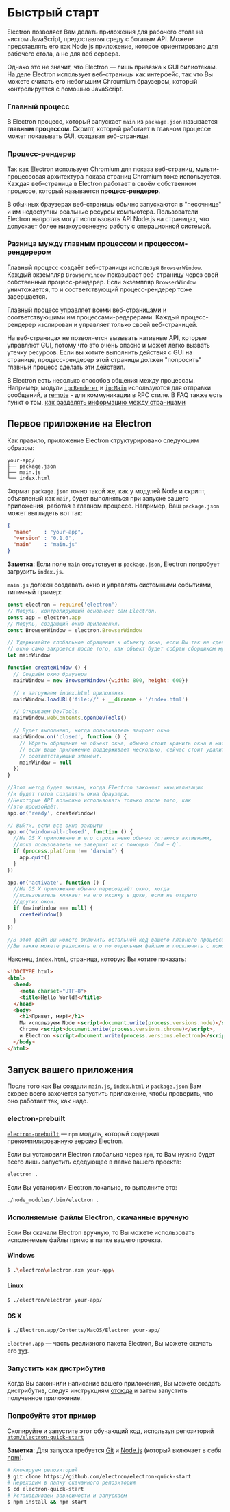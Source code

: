 # Быстрый старт

Electron позволяет Вам делать приложения для рабочего стола на чистом JavaScript,
предоставляя среду с богатым API. Можете представлять его как Node.js приложение, которое
ориентировано для рабочего стола, а не для веб сервера.

Однако это не значит, что Electron — лишь привязка к GUI билиотекам. На деле
Electron использует веб-страницы как интерфейс, так что Вы можете считать его
небольшим Chroumium браузером, который контролируется с помощью JavaScript.

### Главный процесс

В Electron процесс, который запускает `main` из `package.json` называется
__главным процессом__. Скрипт, который работает в главном процессе может
показывать GUI, создавая веб-страницы.

### Процесс-рендерер

Так как Electron использует Chromium для показа веб-страниц,
мульти-процессовая архитектура показа страниц Chromium тоже используется.
Каждая веб-страница в Electron работает в своём собственном процессе,
который называется  __процесс-рендерер__.

В обычных браузерах веб-страницы обычно запускаются в "песочнице" и им недоступны
реальные ресурсы компьютера. Пользователи Electron напротив могут использовать API
Node.js на страницах, что допускает более низкоуровневую работу с операционной системой.

### Разница мужду главным процессом и процессом-рендерером

Главный процесс создаёт веб-страницы используя `BrowserWindow`. Каждый экземпляр
`BrowserWindow` показывает веб-страницу через свой собственный процесс-рендерер.
Если экземпляр `BrowserWindow` уничтожается, то и соответствующий процесс-рендерер тоже
завершается.

Главный процесс управляет всеми веб-страницами и соответствующими им процессами-редерерами.
Каждый процесс-рендерер изолирован и управляет только своей веб-страницей.

На веб-страницах не позволяется вызывать нативные API, которые управляют GUI,
потому что это очень опасно и может легко вызвать утечку ресурсов. Если вы хотите
выполнить действия с GUI на странице, процесс-рендерер этой страницы должен
"попросить" главный процесс сделать эти действия.

В Electron есть несолько способов общения между процессам. Например, модули
[`ipcRenderer`](../api/ipc-renderer.md) и [`ipcMain`](../api/ipc-main.md) используются
для отправки сообщений, а [remote](../api/remote.md) - для коммуникации в RPC стиле.
В FAQ также есть пункт о том, [как разделять информацию между страницами][share-data]

## Первое приложение на Electron

Как правило, приложение Electron структурировано следующим образом:

```text
your-app/
├── package.json
├── main.js
└── index.html
```

Формат `package.json` точно такой же, как у модулей Node и скрипт, объявленый
как `main`, будет выполняться при запуске вашего приложения, работая в
главном процессе. Например, Ваш `package.json` может выглядеть вот так:

```json
{
  "name"    : "your-app",
  "version" : "0.1.0",
  "main"    : "main.js"
}
```

__Заметка__: Если поле `main` отсутствует в `package.json`, Electron попробует
загрузить `index.js`.


`main.js` должен создавать окно и управлять системными событиями,
типичный пример:

```javascript
const electron = require('electron')
// Модуль, контролирующий основное: сам Electron.
const app = electron.app
// Модуль, создающий окно приложения.
const BrowserWindow = electron.BrowserWindow

// Удерживайте глобальное обращение к объекту окна, если Вы так не сделаете, то
// окно само закроется после того, как объект будет собран сборщиком мусора.
let mainWindow

function createWindow () {
  // Создаём окно браузера
  mainWindow = new BrowserWindow({width: 800, height: 600})

  // и загружаем index.html приложения.
  mainWindow.loadURL('file://' + __dirname + '/index.html')

  // Открываем DevTools.
  mainWindow.webContents.openDevTools()

  // Будет выполнено, когда пользователь закроет окно
  mainWindow.on('closed', function () {
    // Убрать обращение на объект окна, обычно стоит хранить окна в массиве,
    // если ваше приложение поддерживает несколько, сейчас стоит удалить
    // соответствующий элемент.
    mainWindow = null
  })
}

//Этот метод будет вызван, когда Electron закончит инициализацию
//и будет готов создавать окна браузера.
//Некоторые API возможно использовать только после того, как
//это произойдёт.
app.on('ready', createWindow)

// Выйти, если все окна закрыты
app.on('window-all-closed', function () {
  //На OS X приложение и его строка меню обычно остаются активными,
  //пока пользователь не завершит их с помощью `Cmd + Q`.
  if (process.platform !== 'darwin') {
    app.quit()
  }
})

app.on('activate', function () {
  //На OS X приложение обычно пересоздаёт окно, когда
  //пользователь кликает на его иконку в доке, если не открыто
  //других окон.
  if (mainWindow === null) {
    createWindow()
  }
})

//В этот файл Вы можете включить остальной код вашего главного процесса.
//Вы также можете разложить его по отдельным файлам и подключить с помощью require.

```

Наконец, `index.html`, страница, которую Вы хотите показать:

```html
<!DOCTYPE html>
<html>
  <head>
    <meta charset="UTF-8">
    <title>Hello World!</title>
  </head>
  <body>
    <h1>Привет, мир!</h1>
    Мы используем Node <script>document.write(process.versions.node)</script>,
    Chrome <script>document.write(process.versions.chrome)</script>,
    и Electron <script>document.write(process.versions.electron)</script>.
  </body>
</html>
```

## Запуск вашего приложения

После того как Вы создали `main.js`, `index.html` и `package.json` Вам скорее всего захочется
запустить приложение, чтобы проверить, что оно работает так, как надо.

### electron-prebuilt

[`electron-prebuilt`](https://github.com/electron-userland/electron-prebuilt) — `npm` модуль,
который содержит прекомпилированную версию Electron.

Если вы установили Electron глобально через `npm`, то Вам нужно будет всего лишь
запустить сдедующее в папке вашего проекта:

```bash
electron .
```

Если Вы установили Electron локально, то выполните это:

```bash
./node_modules/.bin/electron .
```

### Исполняемые файлы Electron, скачанные вручную

Если Вы скачали Electron вручную, то Вы можете использовать
исполняемые файлы прямо в папке вашего проекта.

#### Windows

```bash
$ .\electron\electron.exe your-app\
```

#### Linux

```bash
$ ./electron/electron your-app/
```

#### OS X

```bash
$ ./Electron.app/Contents/MacOS/Electron your-app/
```

`Electron.app` — часть реализного пакета Electron, Вы можете скачать его
[тут](https://github.com/electron/electron/releases).

### Запустить как дистрибутив

Когда Вы закончили написание вашего приложения, Вы можете создать
дистрибутив, следуя инструкциям [отсюда](./application-distribution.md) и
затем запустить полученное приложение.

### Попробуйте этот пример

Скопируйте и запустите этот обучающий код, используя репозиторий [`atom/electron-quick-start`](https://github.com/electron/electron-quick-start)

**Заметка**: Для запуска требуется [Git](https://git-scm.com) и [Node.js](https://nodejs.org/en/download/) (который включает в себя [npm](https://npmjs.org)).

```bash
# Клонируем репозиторий
$ git clone https://github.com/electron/electron-quick-start
# Переходим в папку скачанного репозитория
$ cd electron-quick-start
# Устанавливаем зависимости и запускаем
$ npm install && npm start
```

[share-data]: ../faq/electron-faq.md#how-to-share-data-between-web-pages
